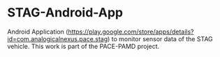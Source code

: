 # STAG-Android-App
Android Application (https://play.google.com/store/apps/details?id=com.analogicalnexus.pace.stag) to monitor sensor data of the STAG vehicle. This work is part of the PACE-PAMD project. 

